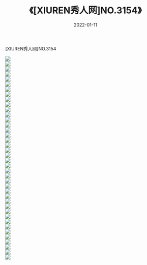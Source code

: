 ﻿---
layout: post
title:  《[XIUREN秀人网]NO.3154》
date:   2022-01-11
img: http://img.660000.xyz/Sharelink/秀人网/秀人网第04部分/[XIUREN秀人网]NO.3154/000.jpg
categories: [美女, 清纯, 唯美]
---

[XIUREN秀人网]NO.3154

 ![](http://img.660000.xyz/Sharelink/秀人网/秀人网第04部分/[XIUREN秀人网]NO.3154/001.jpg) <br>![](http://img.660000.xyz/Sharelink/秀人网/秀人网第04部分/[XIUREN秀人网]NO.3154/002.jpg) <br>![](http://img.660000.xyz/Sharelink/秀人网/秀人网第04部分/[XIUREN秀人网]NO.3154/003.jpg) <br>![](http://img.660000.xyz/Sharelink/秀人网/秀人网第04部分/[XIUREN秀人网]NO.3154/004.jpg) <br>![](http://img.660000.xyz/Sharelink/秀人网/秀人网第04部分/[XIUREN秀人网]NO.3154/005.jpg) <br>![](http://img.660000.xyz/Sharelink/秀人网/秀人网第04部分/[XIUREN秀人网]NO.3154/006.jpg) <br>![](http://img.660000.xyz/Sharelink/秀人网/秀人网第04部分/[XIUREN秀人网]NO.3154/007.jpg) <br>![](http://img.660000.xyz/Sharelink/秀人网/秀人网第04部分/[XIUREN秀人网]NO.3154/008.jpg) <br>![](http://img.660000.xyz/Sharelink/秀人网/秀人网第04部分/[XIUREN秀人网]NO.3154/009.jpg) <br>![](http://img.660000.xyz/Sharelink/秀人网/秀人网第04部分/[XIUREN秀人网]NO.3154/010.jpg) <br>![](http://img.660000.xyz/Sharelink/秀人网/秀人网第04部分/[XIUREN秀人网]NO.3154/011.jpg) <br>![](http://img.660000.xyz/Sharelink/秀人网/秀人网第04部分/[XIUREN秀人网]NO.3154/012.jpg) <br>![](http://img.660000.xyz/Sharelink/秀人网/秀人网第04部分/[XIUREN秀人网]NO.3154/013.jpg) <br>![](http://img.660000.xyz/Sharelink/秀人网/秀人网第04部分/[XIUREN秀人网]NO.3154/014.jpg) <br>![](http://img.660000.xyz/Sharelink/秀人网/秀人网第04部分/[XIUREN秀人网]NO.3154/015.jpg) <br>![](http://img.660000.xyz/Sharelink/秀人网/秀人网第04部分/[XIUREN秀人网]NO.3154/016.jpg) <br>![](http://img.660000.xyz/Sharelink/秀人网/秀人网第04部分/[XIUREN秀人网]NO.3154/017.jpg) <br>![](http://img.660000.xyz/Sharelink/秀人网/秀人网第04部分/[XIUREN秀人网]NO.3154/018.jpg) <br>![](http://img.660000.xyz/Sharelink/秀人网/秀人网第04部分/[XIUREN秀人网]NO.3154/019.jpg) <br>![](http://img.660000.xyz/Sharelink/秀人网/秀人网第04部分/[XIUREN秀人网]NO.3154/020.jpg) <br>![](http://img.660000.xyz/Sharelink/秀人网/秀人网第04部分/[XIUREN秀人网]NO.3154/021.jpg) <br>![](http://img.660000.xyz/Sharelink/秀人网/秀人网第04部分/[XIUREN秀人网]NO.3154/022.jpg) <br>![](http://img.660000.xyz/Sharelink/秀人网/秀人网第04部分/[XIUREN秀人网]NO.3154/023.jpg) <br>![](http://img.660000.xyz/Sharelink/秀人网/秀人网第04部分/[XIUREN秀人网]NO.3154/024.jpg) <br>![](http://img.660000.xyz/Sharelink/秀人网/秀人网第04部分/[XIUREN秀人网]NO.3154/025.jpg) <br>![](http://img.660000.xyz/Sharelink/秀人网/秀人网第04部分/[XIUREN秀人网]NO.3154/026.jpg) <br>![](http://img.660000.xyz/Sharelink/秀人网/秀人网第04部分/[XIUREN秀人网]NO.3154/027.jpg) <br>![](http://img.660000.xyz/Sharelink/秀人网/秀人网第04部分/[XIUREN秀人网]NO.3154/028.jpg) <br>![](http://img.660000.xyz/Sharelink/秀人网/秀人网第04部分/[XIUREN秀人网]NO.3154/029.jpg) <br>![](http://img.660000.xyz/Sharelink/秀人网/秀人网第04部分/[XIUREN秀人网]NO.3154/030.jpg) <br>![](http://img.660000.xyz/Sharelink/秀人网/秀人网第04部分/[XIUREN秀人网]NO.3154/031.jpg) <br>![](http://img.660000.xyz/Sharelink/秀人网/秀人网第04部分/[XIUREN秀人网]NO.3154/032.jpg) <br>![](http://img.660000.xyz/Sharelink/秀人网/秀人网第04部分/[XIUREN秀人网]NO.3154/033.jpg) <br>![](http://img.660000.xyz/Sharelink/秀人网/秀人网第04部分/[XIUREN秀人网]NO.3154/034.jpg) <br>![](http://img.660000.xyz/Sharelink/秀人网/秀人网第04部分/[XIUREN秀人网]NO.3154/035.jpg) <br>![](http://img.660000.xyz/Sharelink/秀人网/秀人网第04部分/[XIUREN秀人网]NO.3154/036.jpg) <br>![](http://img.660000.xyz/Sharelink/秀人网/秀人网第04部分/[XIUREN秀人网]NO.3154/037.jpg) <br>![](http://img.660000.xyz/Sharelink/秀人网/秀人网第04部分/[XIUREN秀人网]NO.3154/038.jpg) <br>![](http://img.660000.xyz/Sharelink/秀人网/秀人网第04部分/[XIUREN秀人网]NO.3154/039.jpg) <br>![](http://img.660000.xyz/Sharelink/秀人网/秀人网第04部分/[XIUREN秀人网]NO.3154/040.jpg) <br>